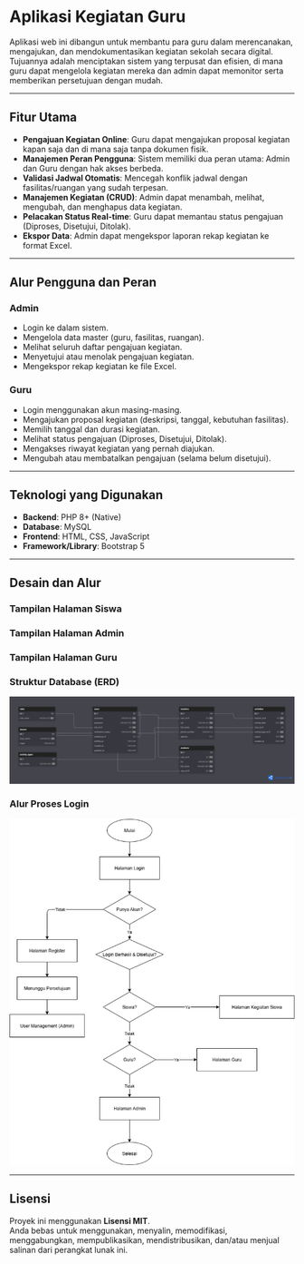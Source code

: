 # Aplikasi Kegiatan Guru  

Aplikasi web ini dibangun untuk membantu para guru dalam merencanakan, mengajukan, dan mendokumentasikan kegiatan sekolah secara digital.  
Tujuannya adalah menciptakan sistem yang terpusat dan efisien, di mana guru dapat mengelola kegiatan mereka dan admin dapat memonitor serta memberikan persetujuan dengan mudah.  

---

## Fitur Utama
- **Pengajuan Kegiatan Online**: Guru dapat mengajukan proposal kegiatan kapan saja dan di mana saja tanpa dokumen fisik.  
- **Manajemen Peran Pengguna**: Sistem memiliki dua peran utama: Admin dan Guru dengan hak akses berbeda.  
- **Validasi Jadwal Otomatis**: Mencegah konflik jadwal dengan fasilitas/ruangan yang sudah terpesan.  
- **Manajemen Kegiatan (CRUD)**: Admin dapat menambah, melihat, mengubah, dan menghapus data kegiatan.  
- **Pelacakan Status Real-time**: Guru dapat memantau status pengajuan (Diproses, Disetujui, Ditolak).  
- **Ekspor Data**: Admin dapat mengekspor laporan rekap kegiatan ke format Excel.  

---

## Alur Pengguna dan Peran  

### Admin  
- Login ke dalam sistem.  
- Mengelola data master (guru, fasilitas, ruangan).  
- Melihat seluruh daftar pengajuan kegiatan.  
- Menyetujui atau menolak pengajuan kegiatan.  
- Mengekspor rekap kegiatan ke file Excel.  

### Guru  
- Login menggunakan akun masing-masing.  
- Mengajukan proposal kegiatan (deskripsi, tanggal, kebutuhan fasilitas).  
- Memilih tanggal dan durasi kegiatan.  
- Melihat status pengajuan (Diproses, Disetujui, Ditolak).  
- Mengakses riwayat kegiatan yang pernah diajukan.  
- Mengubah atau membatalkan pengajuan (selama belum disetujui).  

---

## Teknologi yang Digunakan
- **Backend**: PHP 8+ (Native)  
- **Database**: MySQL  
- **Frontend**: HTML, CSS, JavaScript  
- **Framework/Library**: Bootstrap 5  

---

## Desain dan Alur  

### Tampilan Halaman Siswa

### Tampilan Halaman Admin

### Tampilan Halaman Guru

### Struktur Database (ERD)  
![ERD](dbdiagram.png)  

### Alur Proses Login  
![Flowchart Login](FlowchartKegiatanGuru.drawio.png)  

---

## Lisensi  
Proyek ini menggunakan **Lisensi MIT**.  
Anda bebas untuk menggunakan, menyalin, memodifikasi, menggabungkan, mempublikasikan, mendistribusikan, dan/atau menjual salinan dari perangkat lunak ini.  
